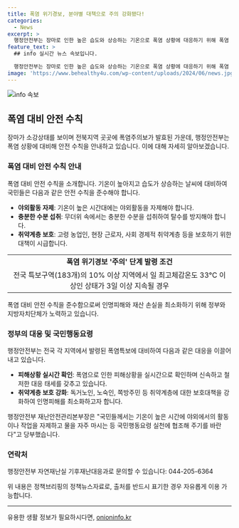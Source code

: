 ```yaml
---
title: 폭염 위기경보, 분야별 대책으로 주의 강화됐다!
categories:
  - News
excerpt: >
  행정안전부는 장마로 인한 높은 습도와 상승하는 기온으로 폭염 상황에 대응하기 위해 폭염 위기경보 수준을 ‘관심’에서 ‘주의’로 조정했다. 이에 정부는 시민들에게 야외활동 자제와 수분 섭취를 당부하고, 폭염 대응을 강화하는 등 특별한 대책을 취할 것을 주문했다. 특히 고령자, 농업인, 취약계층 등의 보호대책을 강화하고, 인명피해 최소화를 위해 실시간 대응을 지시했다. 한편, 장마가 소강상태를 보이며 폭염특보가 발령된 50개 구역에서 무더위가 지속될 전망이다. (자료출처=정책브리핑 www.korea.kr)
feature_text: >
  ## info 실시간 뉴스 속보입니다.

  행정안전부는 장마로 인한 높은 습도와 상승하는 기온으로 폭염 상황에 대응하기 위해 폭염 위기경보 수준을 ‘관심’에서 ‘주의’로 조정했다. 이에 정부는 시민들에게 야외활동 자제와 수분 섭취를 당부하고, 폭염 대응을 강화하는 등 특별한 대책을 취할 것을 주문했다. 특히 고령자, 농업인, 취약계층 등의 보호대책을 강화하고, 인명피해 최소화를 위해 실시간 대응을 지시했다. 한편, 장마가 소강상태를 보이며 폭염특보가 발령된 50개 구역에서 무더위가 지속될 전망이다. (자료출처=정책브리핑 www.korea.kr)
image: 'https://www.behealthy4u.com/wp-content/uploads/2024/06/news.jpg'
---
```


<p><img src="https://www.behealthy4u.com/wp-content/uploads/2024/06/news.jpg" alt="info 속보" /></p>

<h2 data-ke-size="size26">폭염 대비 안전 수칙</h2>

<p data-ke-size="size16">장마가 소강상태를 보이며 전북지역 곳곳에 폭염주의보가 발효된 가운데, 행정안전부는 폭염 상황에 대비해 안전 수칙을 안내하고 있습니다. 이에 대해 자세히 알아보겠습니다.</p>

<h3>폭염 대비 안전 수칙 안내</h3>

<p data-ke-size="size16">폭염 대비 안전 수칙을 소개합니다. 기온이 높아지고 습도가 상승하는 날씨에 대비하여 국민들은 다음과 같은 안전 수칙을 준수해야 합니다.</p>

<ul>
  <li><b>야외활동 자제</b>: 기온이 높은 시간대에는 야외활동을 자제해야 합니다.</li>
  <li><b>충분한 수분 섭취</b>: 무더위 속에서는 충분한 수분을 섭취하여 탈수를 방지해야 합니다.</li>
  <li><b>취약계층 보호</b>: 고령 농업인, 현장 근로자, 사회 경제적 취약계층 등을 보호하기 위한 대책이 시급합니다.</li>
</ul>

<table>
  <tr>
    <td style="text-align: center; height: 17px;"><b>폭염 위기경보 '주의' 단계 발령 조건</b></td>
  </tr>
  <tr>
    <td style="text-align: center; height: 17px;">전국 특보구역(183개)의 10% 이상 지역에서 일 최고체감온도 33℃ 이상인 상태가 3일 이상 지속될 경우</td>
  </tr>
</table>

<p data-ke-size="size16">폭염 대비 안전 수칙을 준수함으로써 인명피해와 재산 손실을 최소화하기 위해 정부와 지방자치단체가 노력하고 있습니다.</p>

<h3>정부의 대응 및 국민행동요령</h3>

<p data-ke-size="size16">행정안전부는 전국 각 지역에서 발령된 폭염특보에 대비하여 다음과 같은 대응을 이끌어내고 있습니다.</p>

<ul>
  <li><b>피해상황 실시간 확인</b>: 폭염으로 인한 피해상황을 실시간으로 확인하며 신속하고 철저한 대응 태세를 갖추고 있습니다.</li>
  <li><b>취약계층 보호 강화</b>: 독거노인, 노숙인, 쪽방주민 등 취약계층에 대한 보호대책을 강화하여 인명피해를 최소화하고자 합니다.</li>
</ul>

<p data-ke-size="size16">행정안전부 재난안전관리본부장은 "국민들께서는 기온이 높은 시간에 야외에서의 활동이나 작업을 자제하고 물을 자주 마시는 등 국민행동요령 실천에 협조해 주기를 바란다"고 당부했습니다.</p>

<h3>연락처</h3>

<p data-ke-size="size16">행정안전부 자연재난실 기후재난대응과로 문의할 수 있습니다: 044-205-6364</p>

<p data-ke-size="size16">위 내용은 정책브리핑의 정책뉴스자료로, 출처를 반드시 표기한 경우 자유롭게 이용 가능합니다.</p>

<hr>
유용한 생활 정보가 필요하시다면, <a href="https://onioninfo.kr" rel="dofollow">onioninfo.kr</a>


